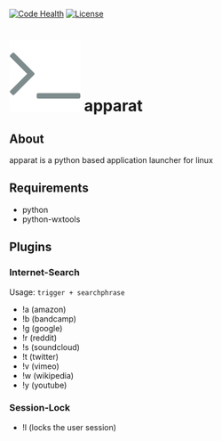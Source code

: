 [![Code Health](https://landscape.io/github/yafp/apparat/master/landscape.svg?style=flat)](https://landscape.io/github/yafp/apparat/master)
[![License](https://img.shields.io/badge/license-GPL3-brightgreen.svg)](LICENSE)


![logo](https://raw.githubusercontent.com/yafp/apparat/master/src/gfx/core/bt_appIcon_128.png)
apparat
==========

## About
apparat is a python based application launcher for linux


## Requirements
- python
- python-wxtools


## Plugins
### Internet-Search

Usage: 
```trigger + searchphrase```

- !a (amazon)
- !b (bandcamp)
- !g (google)
- !r (reddit)
- !s (soundcloud)
- !t (twitter)
- !v (vimeo)
- !w (wikipedia)
- !y (youtube)



### Session-Lock
- !l (locks the user session)
